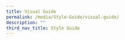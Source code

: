 ```yaml
---
title: Visual Guide
permalink: /media/Style-Guide/visual-guide/
description: ""
third_nav_title: Style Guide
---
```

